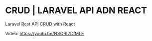 # CRUD | LARAVEL API ADN REACT
Laravel Rest API CRUD with React

Video: https://youtu.be/NSORI2CfMLE
